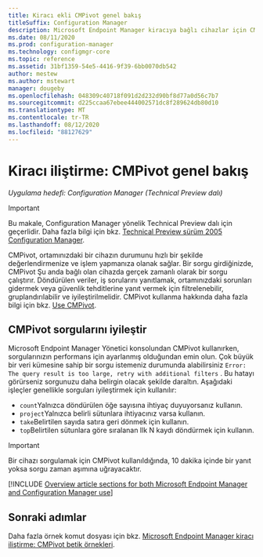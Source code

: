```yaml
---
title: Kiracı ekli CMPivot genel bakış
titleSuffix: Configuration Manager
description: Microsoft Endpoint Manager kiracıya bağlı cihazlar için CMPivot genel bakış.
ms.date: 08/11/2020
ms.prod: configuration-manager
ms.technology: configmgr-core
ms.topic: reference
ms.assetid: 31bf1359-54e5-4416-9f39-6bb0070db542
author: mestew
ms.author: mstewart
manager: dougeby
ms.openlocfilehash: 048309c40718f091d2d232d90bf8d77a0d56c7b7
ms.sourcegitcommit: d225ccaa67ebee444002571dc8f289624db80d10
ms.translationtype: MT
ms.contentlocale: tr-TR
ms.lasthandoff: 08/12/2020
ms.locfileid: "88127629"
---
```

# <a name="tenant-attach-cmpivot-overview"></a>Kiracı iliştirme: CMPivot genel bakış

*Uygulama hedefi: Configuration Manager (Technical Preview dalı)*

> [!Important]
> Bu makale, Configuration Manager yönelik Technical Preview dalı için geçerlidir. Daha fazla bilgi için bkz. [Technical Preview sürüm 2005 Configuration Manager](../core/get-started/2020/technical-preview-2005.md#bkmk_cmpivot).

CMPivot, ortamınızdaki bir cihazın durumunu hızlı bir şekilde değerlendirmenize ve işlem yapmanıza olanak sağlar. Bir sorgu girdiğinizde, CMPivot Şu anda bağlı olan cihazda gerçek zamanlı olarak bir sorgu çalıştırır. Döndürülen veriler, iş sorularını yanıtlamak, ortamınızdaki sorunları gidermek veya güvenlik tehditlerine yanıt vermek için filtrelenebilir, gruplandırılabilir ve iyileştirilmelidir. CMPivot kullanma hakkında daha fazla bilgi için bkz. [Use CMPivot](../core/servers/manage/cmpivot.md).

## <a name="refine-cmpivot-queries"></a><a name="bkmk_refine"></a>CMPivot sorgularını iyileştir

Microsoft Endpoint Manager Yönetici konsolundan CMPivot kullanırken, sorgularınızın performans için ayarlanmış olduğundan emin olun. Çok büyük bir veri kümesine sahip bir sorgu istemeniz durumunda alabilirsiniz `Error: The query result is too large, retry with additional filters` . Bu hatayı görürseniz sorgunuzu daha belirgin olacak şekilde daraltın. Aşağıdaki işleçler genellikle sorguları iyileştirmek için kullanılır:

- `count`Yalnızca döndürülen öğe sayısına ihtiyaç duyuyorsanız kullanın.
- `project`Yalnızca belirli sütunlara ihtiyacınız varsa kullanın.
- `take`Belirtilen sayıda satıra geri dönmek için kullanın.
- `top`Belirtilen sütunlara göre sıralanan Ilk N kaydı döndürmek için kullanın.

> [!Important]
> Bir cihazı sorgulamak için CMPivot kullanıldığında, 10 dakika içinde bir yanıt yoksa sorgu zaman aşımına uğrayacaktır. <!--7802754-->


[!INCLUDE [Overview article sections for both Microsoft Endpoint Manager and Configuration Manager use](../core/servers/manage/includes/cmpivot-overview-shared.md)]

## <a name="next-steps"></a>Sonraki adımlar

Daha fazla örnek komut dosyası için bkz. [Microsoft Endpoint Manager kiracı iliştirme: CMPivot betik örnekleri](cmpivot-samples-attached.md).
